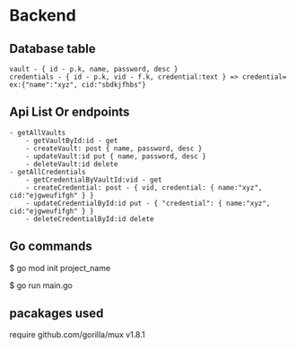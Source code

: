 # Backend 

## Database table

    vault - { id - p.k, name, password, desc }
    credentials - { id - p.k, vid - f.k, credential:text } => credential= ex:{"name":"xyz", cid:"sbdkjfhbs"}

## Api List Or endpoints

    - getAllVaults
        - getVaultById:id - get
        - createVault: post { name, password, desc }
        - updateVault:id put { name, password, desc }
        - deleteVault:id delete
    - getAllCredentials
        - getCredentialByVaultId:vid - get
        - createCredential: post - { vid, credential: { name:"xyz", cid:"ejgweufifgh" } }
        - updateCredentialById:id put - { "credential": { name:"xyz", cid:"ejgweufifgh" } }
        - deleteCredentialById:id delete 

## Go commands

$ go mod init project_name

$ go run main.go

## pacakages used

require github.com/gorilla/mux v1.8.1 